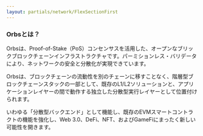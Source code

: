 ```yaml
---
layout: partials/network/FlexSectionFirst
---
```


### Orbsとは？

 Orbsは、Proof-of-Stake（PoS）コンセンサスを活用した、オープンなブリックブロックチェーンインフラストラクチャです。パーミションレス・バリデータにより、ネットワークの安全と分散化が実現できています。

Orbsは、ブロックチェーンの流動性を別のチェーンに移すことなく、階層型ブロックチェーンスタックの一部として、既存のL1/L2ソリューションと、アプリケーションレイヤーの間で動作する独立した分散型実行レイヤーとして位置付けられます。

いわゆる「分散型バックエンド」として機能し、既存のEVMスマートコントラクトの機能を強化し、Web 3.0、DeFi、NFT、およびGameFiにまったく新しい可能性を開きます。